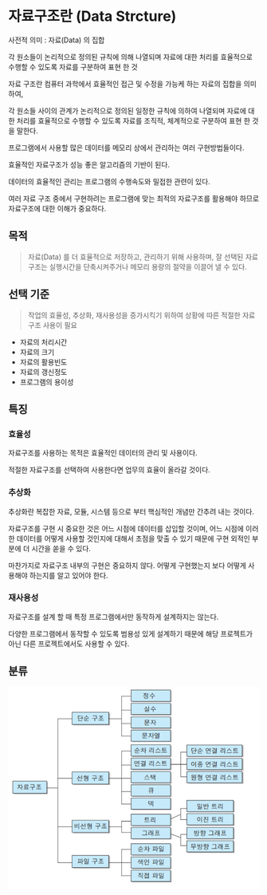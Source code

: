 # 자료구조란 (Data Strcture)



사전적 의미 : 자료(Data) 의 집합

각 원소들이 논리적으로 정의된 규칙에 의해 나열되며 자료에 대한 처리를 효율적으로 수행할 수 있도록 자료를 구분하여 표현 한 것



자료 구조란 컴퓨터 과학에서 효율적인 접근 및 수정을 가능케 하는 자료의 집합을 의미하여,

각 원소들 사이의 관계가 논리적으로 정의된 일정한 규칙에 의하여 나열되며 자료에 대한 처리를 효율적으로 수행할 수 있도록 자료를 조직적, 체계적으로 구분하여 표현 한 것을 말한다.



프로그램에서 사용할 많은 데이터를 메모리 상에서 관리하는 여러 구현방법들이다.

효율적인 자료구조가 성능 좋은 알고리즘의 기반이 된다.

데이터의 효율적인 관리는 프로그램의 수행속도와 밀접한 관련이 있다.

여러 자료 구조 중에서 구현하려는 프로그램에 맞는 최적의 자료구조를 활용해야 하므로 자료구조에 대한 이해가 중요하다.



## 목적

> 자료(Data) 를 더 효율적으로 저장하고, 관리하기 위해 사용하며, 잘 선택된 자료구조는 실행시간을 단축시켜주거나 메모리 용량의 절약을 이끌어 낼 수 있다.



## 선택 기준

> 작업의 효율성, 추상화, 재사용성을 증가시킥기 위하여 상황에 따른 적절한 자료구조 사용이 필요

- 자료의 처리시간
- 자료의 크기
- 자료의 활용빈도
- 자료의 갱신정도
- 프로그램의 용이성



## 특징



### 효율성

자료구조를 사용하는 목적은 효율적인 데이터의 관리 및 사용이다.

적절한 자료구조를 선택하여 사용한다면 업무의 효율이 올라갈 것이다.



### 추상화

추상화란 복잡한 자료, 모듈, 시스템 등으로 부터 핵심적인 개념만 간추려 내는 것이다.

자료구조를 구현 시 중요한 것은 어느 시점에 데이터를 삽입할 것이며, 어느 시점에 이러한 데이터를 어떻게 사용할 것인지에 대해서 초점을 맞출 수 있기 때문에 구현 외적인 부분에 더 시간을 쏟을 수 있다.



마찬가지로 자료구조 내부의 구현은 중요하지 않다. 어떻게 구현했는지 보다 어떻게 사용해야 하는지를 알고 있어야 한다.



### 재사용성

자료구조를 설계 할 때 특정 프로그램에서만 동작하게 설계하지는 않는다.

다양한 프로그램에서 동작할 수 있도록 범용성 있게 설계하기 때문에 해당 프로젝트가 아닌 다른 프로젝트에서도 사용할 수 있다.



## 분류

![image-20220306164951860](md-images/image-20220306164951860.png)